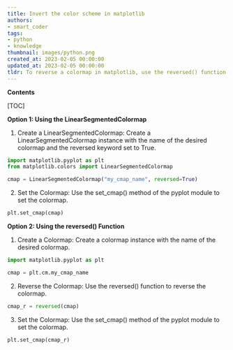 ```yaml
---
title: Invert the color scheme in matplotlib
authors:
- smart_coder
tags:
- python
- knowledge
thumbnail: images/python.png
created_at: 2023-02-05 00:00:00
updated_at: 2023-02-05 00:00:00
tldr: To reverse a colormap in matplotlib, use the reversed() function to invert the colors of the colormap.
---
```


**Contents**

[TOC]

**Option 1: Using the LinearSegmentedColormap**

1. Create a LinearSegmentedColormap: 
   Create a LinearSegmentedColormap instance with the name of the desired colormap and the reversed keyword set to True.

```python
import matplotlib.pyplot as plt
from matplotlib.colors import LinearSegmentedColormap

cmap = LinearSegmentedColormap("my_cmap_name", reversed=True)
```

2. Set the Colormap:
   Use the set_cmap() method of the pyplot module to set the colormap.

```python
plt.set_cmap(cmap)
```

**Option 2: Using the reversed() Function**

1. Create a Colormap: 
   Create a colormap instance with the name of the desired colormap.

```python
import matplotlib.pyplot as plt

cmap = plt.cm.my_cmap_name
```

2. Reverse the Colormap:
   Use the reversed() function to reverse the colormap.

```python
cmap_r = reversed(cmap)
```

3. Set the Colormap:
   Use the set_cmap() method of the pyplot module to set the colormap.

```python
plt.set_cmap(cmap_r)
```
